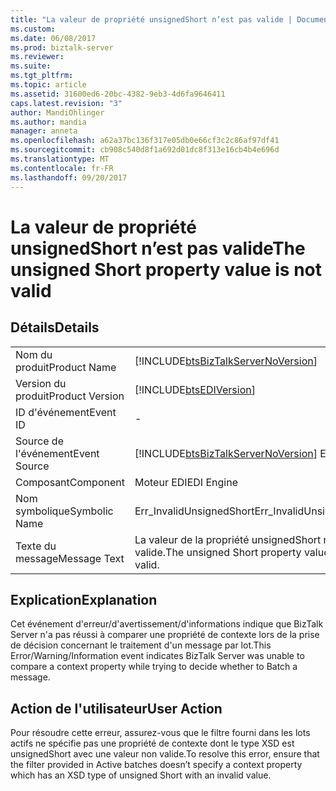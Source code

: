 ```yaml
---
title: "La valeur de propriété unsignedShort n’est pas valide | Documents Microsoft"
ms.custom: 
ms.date: 06/08/2017
ms.prod: biztalk-server
ms.reviewer: 
ms.suite: 
ms.tgt_pltfrm: 
ms.topic: article
ms.assetid: 31600ed6-20bc-4382-9eb3-4d6fa9646411
caps.latest.revision: "3"
author: MandiOhlinger
ms.author: mandia
manager: anneta
ms.openlocfilehash: a62a37bc136f317e05db0e66cf3c2c86af97df41
ms.sourcegitcommit: cb908c540d8f1a692d01dc8f313e16cb4b4e696d
ms.translationtype: MT
ms.contentlocale: fr-FR
ms.lasthandoff: 09/20/2017
---
```

# <a name="the-unsigned-short-property-value-is-not-valid"></a><span data-ttu-id="424a2-102">La valeur de propriété unsignedShort n’est pas valide</span><span class="sxs-lookup"><span data-stu-id="424a2-102">The unsigned Short property value is not valid</span></span>
## <a name="details"></a><span data-ttu-id="424a2-103">Détails</span><span class="sxs-lookup"><span data-stu-id="424a2-103">Details</span></span>  
  
|||  
|-|-|  
|<span data-ttu-id="424a2-104">Nom du produit</span><span class="sxs-lookup"><span data-stu-id="424a2-104">Product Name</span></span>|[!INCLUDE[btsBizTalkServerNoVersion](../includes/btsbiztalkservernoversion-md.md)]|  
|<span data-ttu-id="424a2-105">Version du produit</span><span class="sxs-lookup"><span data-stu-id="424a2-105">Product Version</span></span>|[!INCLUDE[btsEDIVersion](../includes/btsediversion-md.md)]|  
|<span data-ttu-id="424a2-106">ID d'événement</span><span class="sxs-lookup"><span data-stu-id="424a2-106">Event ID</span></span>|-|  
|<span data-ttu-id="424a2-107">Source de l'événement</span><span class="sxs-lookup"><span data-stu-id="424a2-107">Event Source</span></span>|[!INCLUDE[btsBizTalkServerNoVersion](../includes/btsbiztalkservernoversion-md.md)]<span data-ttu-id="424a2-108"> EDI</span><span class="sxs-lookup"><span data-stu-id="424a2-108"> EDI</span></span>|  
|<span data-ttu-id="424a2-109">Composant</span><span class="sxs-lookup"><span data-stu-id="424a2-109">Component</span></span>|<span data-ttu-id="424a2-110">Moteur EDI</span><span class="sxs-lookup"><span data-stu-id="424a2-110">EDI Engine</span></span>|  
|<span data-ttu-id="424a2-111">Nom symbolique</span><span class="sxs-lookup"><span data-stu-id="424a2-111">Symbolic Name</span></span>|<span data-ttu-id="424a2-112">Err_InvalidUnsignedShort</span><span class="sxs-lookup"><span data-stu-id="424a2-112">Err_InvalidUnsignedShort</span></span>|  
|<span data-ttu-id="424a2-113">Texte du message</span><span class="sxs-lookup"><span data-stu-id="424a2-113">Message Text</span></span>|<span data-ttu-id="424a2-114">La valeur de la propriété unsignedShort n'est pas valide.</span><span class="sxs-lookup"><span data-stu-id="424a2-114">The unsigned Short property value is not valid.</span></span>|  
  
## <a name="explanation"></a><span data-ttu-id="424a2-115">Explication</span><span class="sxs-lookup"><span data-stu-id="424a2-115">Explanation</span></span>  
 <span data-ttu-id="424a2-116">Cet événement d'erreur/d'avertissement/d'informations indique que BizTalk Server n'a pas réussi à comparer une propriété de contexte lors de la prise de décision concernant le traitement d'un message par lot.</span><span class="sxs-lookup"><span data-stu-id="424a2-116">This Error/Warning/Information event indicates BizTalk Server was unable to compare a context property while trying to decide whether to Batch a message.</span></span>  
  
## <a name="user-action"></a><span data-ttu-id="424a2-117">Action de l'utilisateur</span><span class="sxs-lookup"><span data-stu-id="424a2-117">User Action</span></span>  
 <span data-ttu-id="424a2-118">Pour résoudre cette erreur, assurez-vous que le filtre fourni dans les lots actifs ne spécifie pas une propriété de contexte dont le type XSD est unsignedShort avec une valeur non valide.</span><span class="sxs-lookup"><span data-stu-id="424a2-118">To resolve this error, ensure that the filter provided in Active batches doesn’t specify a context property which has an XSD type of unsigned Short with an invalid value.</span></span>